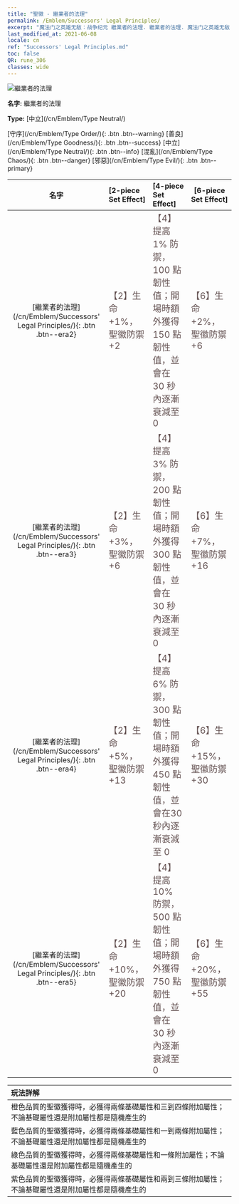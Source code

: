 ```yaml
---
title: "聖徽 - 繼業者的法理"
permalink: /Emblem/Successors' Legal Principles/
excerpt: "魔法门之英雄无敌：战争纪元 繼業者的法理. 繼業者的法理. 魔法门之英雄无敌：战争纪元 聖徽 繼業者的法理. 魔法门之英雄无敌：战争纪元 中立 繼業者的法理"
last_modified_at: 2021-06-08
locale: cn
ref: "Successors' Legal Principles.md"
toc: false
QR: rune_306
classes: wide
---
```


  ![繼業者的法理](/images/r/rune_icon_306.png)

 **名字:** 繼業者的法理

 **Type:** [中立](/cn/Emblem/Type Neutral/)

  [守序](/cn/Emblem/Type Order/){: .btn .btn--warning}   [善良](/cn/Emblem/Type Goodness/){: .btn .btn--success}   [中立](/cn/Emblem/Type Neutral/){: .btn .btn--info}   [混亂](/cn/Emblem/Type Chaos/){: .btn .btn--danger}   [邪惡](/cn/Emblem/Type Evil/){: .btn .btn--primary} 

  |  名字    | [2-piece Set Effect] | [4-piece Set Effect] | [6-piece Set Effect]  | 
  |:-----------------------:|:-------------------|:-----------------|----------------| 
  | [繼業者的法理](/cn/Emblem/Successors' Legal Principles/){: .btn .btn--era2} | <span style="color: #645252;font-size:20px">【2】生命 +1%，聖徽防禦 +2</span> | <span style="color: #645252;font-size:20px">【4】提高 1% 防禦，100 點韌性值；開場時額外獲得 150 點韌性值，並會在 30 秒內逐漸衰減至 0</span> | <span style="color: #645252;font-size:20px">【6】生命 +2%，聖徽防禦 +6</span> | 
  | [繼業者的法理](/cn/Emblem/Successors' Legal Principles/){: .btn .btn--era3} | <span style="color: #645252;font-size:20px">【2】生命 +3%，聖徽防禦 +6</span> | <span style="color: #645252;font-size:20px">【4】提高 3% 防禦，200 點韌性值；開場時額外獲得 300 點韌性值，並會在 30 秒內逐漸衰減至 0</span> | <span style="color: #645252;font-size:20px">【6】生命 +7%，聖徽防禦 +16</span> | 
  | [繼業者的法理](/cn/Emblem/Successors' Legal Principles/){: .btn .btn--era4} | <span style="color: #645252;font-size:20px">【2】生命 +5%，聖徽防禦 +13</span> | <span style="color: #645252;font-size:20px">【4】提高 6% 防禦，300 點韌性值；開場時額外獲得 450 點韌性值，並會在30秒內逐漸衰減至 0</span> | <span style="color: #645252;font-size:20px">【6】生命 +15%，聖徽防禦 +30</span> | 
  | [繼業者的法理](/cn/Emblem/Successors' Legal Principles/){: .btn .btn--era5} | <span style="color: #645252;font-size:20px">【2】生命 +10%，聖徽防禦 +20</span> | <span style="color: #645252;font-size:20px">【4】提高 10% 防禦，500 點韌性值；開場時額外獲得 750 點韌性值，並會在 30 秒內逐漸衰減至 0</span> | <span style="color: #645252;font-size:20px">【6】生命 +20%，聖徽防禦 +55</span> | 

  |         玩法詳解            | 
  |:-------------------------------|
  | 橙色品質的聖徽獲得時，必獲得兩條基礎屬性和三到四條附加屬性；不論基礎屬性還是附加屬性都是隨機產生的 |
  | 藍色品質的聖徽獲得時，必獲得兩條基礎屬性和一到兩條附加屬性；不論基礎屬性還是附加屬性都是隨機產生的 |
  | 綠色品質的聖徽獲得時，必獲得兩條基礎屬性和一條附加屬性；不論基礎屬性還是附加屬性都是隨機產生的 |
  | 紫色品質的聖徽獲得時，必獲得兩條基礎屬性和兩到三條附加屬性；不論基礎屬性還是附加屬性都是隨機產生的 |
